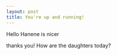 ```yaml
---
layout: post
title: You're up and running!
---
```




 Hello Hanene is nicer


thanks you!
How are the daughters today?
